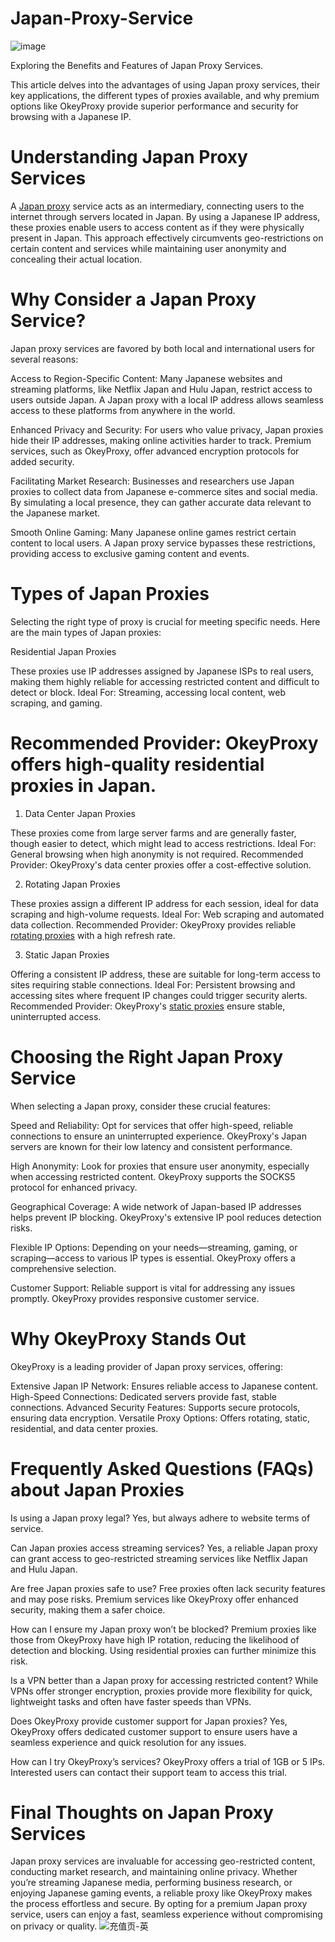 # Japan-Proxy-Service
![image](https://github.com/user-attachments/assets/8becd8a2-3cbf-458c-a0e0-4c5fa95f7d66)

Exploring the Benefits and Features of Japan Proxy Services.

This article delves into the advantages of using Japan proxy services, their key applications, the different types of proxies available, and why premium options like OkeyProxy provide superior performance and security for browsing with a Japanese IP.

# Understanding Japan Proxy Services
A [Japan proxy](https://okeyproxy.com/proxy/japan-proxy-service/) service acts as an intermediary, connecting users to the internet through servers located in Japan. By using a Japanese IP address, these proxies enable users to access content as if they were physically present in Japan. This approach effectively circumvents geo-restrictions on certain content and services while maintaining user anonymity and concealing their actual location.

# Why Consider a Japan Proxy Service?
Japan proxy services are favored by both local and international users for several reasons:

Access to Region-Specific Content: Many Japanese websites and streaming platforms, like Netflix Japan and Hulu Japan, restrict access to users outside Japan. A Japan proxy with a local IP address allows seamless access to these platforms from anywhere in the world.

Enhanced Privacy and Security: For users who value privacy, Japan proxies hide their IP addresses, making online activities harder to track. Premium services, such as OkeyProxy, offer advanced encryption protocols for added security.

Facilitating Market Research: Businesses and researchers use Japan proxies to collect data from Japanese e-commerce sites and social media. By simulating a local presence, they can gather accurate data relevant to the Japanese market.

Smooth Online Gaming: Many Japanese online games restrict certain content to local users. A Japan proxy service bypasses these restrictions, providing access to exclusive gaming content and events.

# Types of Japan Proxies
Selecting the right type of proxy is crucial for meeting specific needs. Here are the main types of Japan proxies:

Residential Japan Proxies

These proxies use IP addresses assigned by Japanese ISPs to real users, making them highly reliable for accessing restricted content and difficult to detect or block.
Ideal For: Streaming, accessing local content, web scraping, and gaming.

# Recommended Provider: OkeyProxy offers high-quality residential proxies in Japan.
1. Data Center Japan Proxies

These proxies come from large server farms and are generally faster, though easier to detect, which might lead to access restrictions.
Ideal For: General browsing when high anonymity is not required.
Recommended Provider: OkeyProxy's data center proxies offer a cost-effective solution.

2. Rotating Japan Proxies

These proxies assign a different IP address for each session, ideal for data scraping and high-volume requests.
Ideal For: Web scraping and automated data collection.
Recommended Provider: OkeyProxy provides reliable [rotating proxies](https://www.okeyproxy.com/en/residential-proxies) with a high refresh rate.

3. Static Japan Proxies

Offering a consistent IP address, these are suitable for long-term access to sites requiring stable connections.
Ideal For: Persistent browsing and accessing sites where frequent IP changes could trigger security alerts.
Recommended Provider: OkeyProxy's [static proxies](https://www.okeyproxy.com/en/static-residential-proxies) ensure stable, uninterrupted access.

# Choosing the Right Japan Proxy Service
When selecting a Japan proxy, consider these crucial features:

Speed and Reliability: Opt for services that offer high-speed, reliable connections to ensure an uninterrupted experience. OkeyProxy's Japan servers are known for their low latency and consistent performance.

High Anonymity: Look for proxies that ensure user anonymity, especially when accessing restricted content. OkeyProxy supports the SOCKS5 protocol for enhanced privacy.

Geographical Coverage: A wide network of Japan-based IP addresses helps prevent IP blocking. OkeyProxy's extensive IP pool reduces detection risks.

Flexible IP Options: Depending on your needs—streaming, gaming, or scraping—access to various IP types is essential. OkeyProxy offers a comprehensive selection.

Customer Support: Reliable support is vital for addressing any issues promptly. OkeyProxy provides responsive customer service.

# Why OkeyProxy Stands Out
OkeyProxy is a leading provider of Japan proxy services, offering:

Extensive Japan IP Network: Ensures reliable access to Japanese content.
High-Speed Connections: Dedicated servers provide fast, stable connections.
Advanced Security Features: Supports secure protocols, ensuring data encryption.
Versatile Proxy Options: Offers rotating, static, residential, and data center proxies.

# Frequently Asked Questions (FAQs) about Japan Proxies
Is using a Japan proxy legal? 
Yes, but always adhere to website terms of service.

Can Japan proxies access streaming services? 
Yes, a reliable Japan proxy can grant access to geo-restricted streaming services like Netflix Japan and Hulu Japan.

Are free Japan proxies safe to use? 
Free proxies often lack security features and may pose risks. Premium services like OkeyProxy offer enhanced security, making them a safer choice.

How can I ensure my Japan proxy won’t be blocked? 
Premium proxies like those from OkeyProxy have high IP rotation, reducing the likelihood of detection and blocking. Using residential proxies can further minimize this risk.

Is a VPN better than a Japan proxy for accessing restricted content? 
While VPNs offer stronger encryption, proxies provide more flexibility for quick, lightweight tasks and often have faster speeds than VPNs.

Does OkeyProxy provide customer support for Japan proxies? 
Yes, OkeyProxy offers dedicated customer support to ensure users have a seamless experience and quick resolution for any issues.

How can I try OkeyProxy’s services? 
OkeyProxy offers a trial of 1GB or 5 IPs. Interested users can contact their support team to access this trial.

# Final Thoughts on Japan Proxy Services
Japan proxy services are invaluable for accessing geo-restricted content, conducting market research, and maintaining online privacy. Whether you’re streaming Japanese media, performing business research, or enjoying Japanese gaming events, a reliable proxy like OkeyProxy makes the process effortless and secure. By opting for a premium Japan proxy service, users can enjoy a fast, seamless experience without compromising on privacy or quality.
![充值页-英](https://github.com/user-attachments/assets/44cbfbe8-f3a2-41cc-959c-2c33bdce245f)
